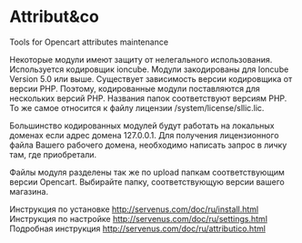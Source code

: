 # Attribut&co
Tools for Opencart attributes maintenance

Некоторые модули имеют защиту от нелегального использования. Используется кодировщик ioncube. 
Модули закодированы для Ioncube Version 5.0 или выше.
Существует зависимость версии кодировщика от версии PHP. Поэтому, кодированные модули поставляются
для нескольких версий PHP. Названия папок соответствуют версиям PHP.
То же самое относится к файлу лицензии /system/license/sllic.lic.

Большинство кодированных модулей будут работать на локальных доменах если адрес домена 127.0.0.1. 
Для получения лицензионного файла Вашего рабочего домена, необходимо написать запрос в личку там,
где приобретали.

Файлы модуля разделены так же по upload папкам соответствующим версии Opencart. Выбирайте папку, соответствующую
версии вашего магазина. 

Инструкция по установке http://servenus.com/doc/ru/install.html
Инструкция по настройке http://servenus.com/doc/ru/settings.html
Подробная инструкция http://servenus.com/doc/ru/attributico.html
